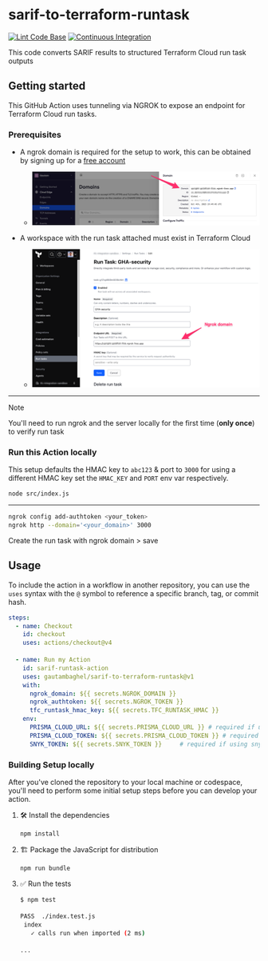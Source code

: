 # sarif-to-terraform-runtask

[![Lint Code Base](https://github.com/gautambaghel/sarif-to-terraform-runtask/actions/workflows/linter.yml/badge.svg)](https://github.com/gautambaghel/sarif-to-terraform-runtask/actions/workflows/linter.yml)
[![Continuous Integration](https://github.com/gautambaghel/sarif-to-terraform-runtask/actions/workflows/ci.yml/badge.svg)](https://github.com/gautambaghel/sarif-to-terraform-runtask/actions/workflows/ci.yml)

This code converts SARIF results to structured Terraform Cloud run task outputs

## Getting started

This GitHub Action uses tunneling via NGROK to expose an endpoint for Terraform Cloud run tasks.

### Prerequisites

* A ngrok domain is required for the setup to work, this can be obtained by signing up for a [free account](https://dashboard.ngrok.com/signup)
  * ![ngrok_setup](images/ngrok.png)

* A workspace with the run task attached must exist in Terraform Cloud
  * ![terraform_cloud_setup](images/terraform.png)

---

> [!NOTE]
>
> You'll need to run ngrok and the server locally for the first time (**only once**) to verify run task

### Run this Action locally

This setup defaults the HMAC key to `abc123` & port to `3000` for using a different HMAC key set the `HMAC_KEY` and `PORT` env var respectively.

```sh
node src/index.js
```

---

```sh
ngrok config add-authtoken <your_token>
ngrok http --domain='<your_domain>' 3000
```

Create the run task with ngrok domain > save

## Usage

To include the action in a workflow in another repository, you can use the
`uses` syntax with the `@` symbol to reference a specific branch, tag, or commit
hash.

```yaml
steps:
  - name: Checkout
    id: checkout
    uses: actions/checkout@v4

  - name: Run my Action
    id: sarif-runtask-action
    uses: gautambaghel/sarif-to-terraform-runtask@v1
    with:
      ngrok_domain: ${{ secrets.NGROK_DOMAIN }}
      ngrok_authtoken: ${{ secrets.NGROK_TOKEN }}
      tfc_runtask_hmac_key: ${{ secrets.TFC_RUNTASK_HMAC }}
    env:
      PRISMA_CLOUD_URL: ${{ secrets.PRISMA_CLOUD_URL }} # required if using prisma cloud
      PRISMA_CLOUD_TOKEN: ${{ secrets.PRISMA_CLOUD_TOKEN }} # required if using prisma cloud
      SNYK_TOKEN: ${{ secrets.SNYK_TOKEN }}     # required if using snyk
```

### Building Setup locally

After you've cloned the repository to your local machine or codespace, you'll
need to perform some initial setup steps before you can develop your action.

1. :hammer_and_wrench: Install the dependencies

   ```bash
   npm install
   ```

2. :building_construction: Package the JavaScript for distribution

   ```bash
   npm run bundle
   ```

3. :white_check_mark: Run the tests

   ```bash
   $ npm test

   PASS  ./index.test.js
    index
      ✓ calls run when imported (2 ms)

   ...
   ```

